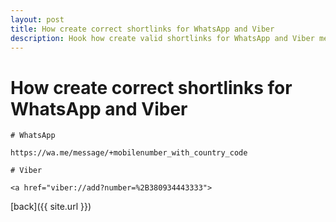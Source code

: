 ```yaml
---
layout: post
title: How create correct shortlinks for WhatsApp and Viber
description: Hook how create valid shortlinks for WhatsApp and Viber messengers..
---
```


# How create correct shortlinks for WhatsApp and Viber

```
# WhatsApp
 
https://wa.me/message/+mobilenumber_with_country_code
 
# Viber
 
<a href="viber://add?number=%2B380934443333">
```
[back]({{ site.url }})